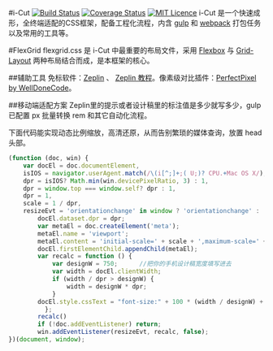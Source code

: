﻿#i-Cut   [![Build Status](https://travis-ci.org/zhenbinjing/i-Cut.svg?branch=master)](https://travis-ci.org/zhenbinjing/i-Cut)   [![Coverage Status](https://coveralls.io/repos/github/zhenbinjing/i-Cut/badge.svg?branch=master)](https://coveralls.io/github/zhenbinjing/i-Cut?branch=master)   [![MIT Licence](https://badges.frapsoft.com/os/mit/mit.svg?v=103)](https://opensource.org/licenses/mit-license.php)
i-Cut 是一个快速成形，全终端适配的CSS框架，配备工程化流程，内含 [gulp](https://github.com/gulpjs/gulp) 和 [webpack](https://github.com/webpack/webpack) 打包任务以及常用的工具等。

#FlexGrid
flexgrid.css 是 i-Cut 中最重要的布局文件，采用 [Flexbox](https://developer.mozilla.org/zh-CN/docs/Web/CSS/flex) 与 [Grid-Layout](https://developer.mozilla.org/zh-CN/docs/Web/CSS/grid) 两种布局结合而成，是本框架的核心。

##辅助工具
免标软件：[Zeplin](https://zeplin.io/) 、 [Zeplin 教程](http://blog.163.com/zbj_jbz/blog/static/212615164201692210316119/)。像素级对比插件：[PerfectPixel by WellDoneCode](https://chrome.google.com/webstore/detail/perfectpixel-by-welldonec/dkaagdgjmgdmbnecmcefdhjekcoceebi?utm_source=chrome-app-launcher-info-dialog)。

##移动端适配方案
Zeplin里的提示或者设计稿里的标注值是多少就写多少，gulp 已配置 px 批量转换 rem 和其它自动化流程。

下面代码能实现动态比例缩放，高清还原，从而告别繁琐的媒体查询，放置 head 头部。

```javascript
(function (doc, win) {
	var docEl = doc.documentElement,
	isIOS = navigator.userAgent.match(/\(i[^;]+;( U;)? CPU.+Mac OS X/),
	dpr = isIOS? Math.min(win.devicePixelRatio, 3) : 1,
	dpr = window.top === window.self? dpr : 1, 
	dpr = 1,
	scale = 1 / dpr,
	resizeEvt = 'orientationchange' in window ? 'orientationchange' : 'resize';
        docEl.dataset.dpr = dpr;
        var metaEl = doc.createElement('meta');
        metaEl.name = 'viewport';
        metaEl.content = 'initial-scale=' + scale + ',maximum-scale=' + scale + ', minimum-scale=' + scale;
        docEl.firstElementChild.appendChild(metaEl);
        var recalc = function () {
            var designW = 750;		//把你的手机设计稿宽度填写进去
            var width = docEl.clientWidth;
            if (width / dpr > designW) {	
                width = designW * dpr;
            }
		docEl.style.cssText = "font-size:" + 100 * (width / designW) + "px;" + "max-width:" + width + "px;" + "margin:auto;";
          };
        recalc()
        if (!doc.addEventListener) return;
        win.addEventListener(resizeEvt, recalc, false);
})(document, window);
```